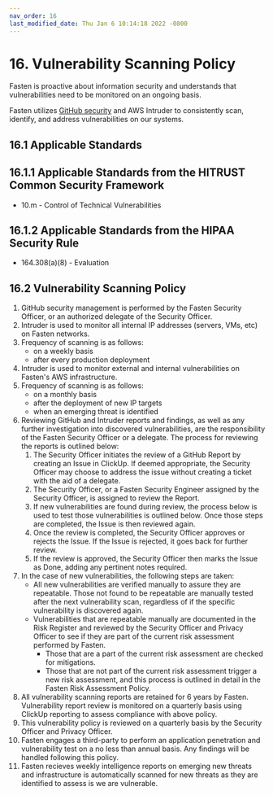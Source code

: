 ```yaml
---
nav_order: 16
last_modified_date: Thu Jan 6 10:14:18 2022 -0800
---
```


# 16.  Vulnerability Scanning Policy

Fasten is proactive about information security and understands that vulnerabilities need to be monitored on an ongoing basis.

Fasten utilizes [GitHub security](https://help.github.com/en/github/managing-security-vulnerabilities/about-security-alerts-for-vulnerable-dependencies) and AWS Intruder to consistently scan, identify, and address vulnerabilities on our systems.

## 16.1 Applicable Standards

## 16.1.1 Applicable Standards from the HITRUST Common Security Framework

* 10.m - Control of Technical Vulnerabilities

## 16.1.2 Applicable Standards from the HIPAA Security Rule

* 164.308(a)(8) - Evaluation

## 16.2 Vulnerability Scanning Policy

1. GitHub security management is performed by the Fasten Security Officer, or an authorized delegate of the Security Officer.
1. Intruder is used to monitor all internal IP addresses (servers, VMs, etc) on Fasten networks.
1. Frequency of scanning is as follows:
   * on a weekly basis
   * after every production deployment
1. Intruder is used to monitor external and internal vulnerabilities on Fasten's AWS infrastructure.
1. Frequency of scanning is as follows:
   * on a monthly basis
   * after the deployment of new IP targets
   * when an emerging threat is identified
3. Reviewing GitHub and Intruder reports and findings, as well as any further investigation into discovered vulnerabilities, are the responsibility of the Fasten Security Officer or a delegate. The process for reviewing the reports is outlined below:
   1. The Security Officer initiates the review of a GitHub Report by creating an Issue in ClickUp. If deemed appropriate, the Security Officer may choose to address the issue without creating a ticket with the aid of a delegate.
   1. The Security Officer, or a Fasten Security Engineer assigned by the Security Officer, is assigned to review the Report.
   1. If new vulnerabilities are found during review, the process below is used to test those vulnerabilities is outlined below. Once those steps are completed, the Issue is then reviewed again.
   1. Once the review is completed, the Security Officer approves or rejects the Issue. If the Issue is rejected, it goes back for further review.
   1. If the review is approved, the Security Officer then marks the Issue as Done, adding any pertinent notes required.
4. In the case of new vulnerabilities, the following steps are taken:
   * All new vulnerabilities are verified manually to assure they are repeatable. Those not found to be repeatable are manually tested after the next vulnerability scan, regardless of if the specific vulnerability is discovered again.
   * Vulnerabilities that are repeatable manually are documented in the Risk Register and reviewed by the Security Officer and Privacy Officer to see if they are part of the current risk assessment performed by Fasten.
     * Those that are a part of the current risk assessment are checked for mitigations.
     * Those that are not part of the current risk assessment trigger a new risk assessment, and this process is outlined in detail in the Fasten Risk Assessment Policy.
5. All vulnerability scanning reports are retained for 6 years by Fasten. Vulnerability report review is monitored on a quarterly basis using ClickUp reporting to assess compliance with above policy.
6. This vulnerability policy is reviewed on a quarterly basis by the Security Officer and Privacy Officer.
7. Fasten engages a third-party to perform an application penetration and vulnerability test on a no less than annual basis. Any findings will be handled following this policy.
8. Fasten recieves weekly intelligence reports on emerging new threats and infrastructure is automatically scanned for new threats as they are identified to assess is we are vulnerable. 
